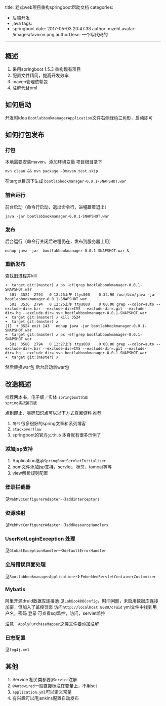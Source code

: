title: 老式web项目重构springboot帮助文档
categories: 
  - 后端开发
  - java
tags:
  - springboot
date: 2017-05-03 20:47:33
author: mzeht
avatar: /images/favicon.png
authorDesc: 一个写代码的
---


## 概述
1. 采用springboot 1.5.3 重构现有项目
2. 配置文件精简，提高开发效率
3. maven管理依赖包
4. 注解代替xml



## 如何启动
开发时idea
`BootlabbookmanagerApplication`文件右侧绿色三角形，启动即可

## 如何打包发布

### 打包
本地需要安装maven，添加环境变量
项目根目录下

```
mvn clean && mvn package -Dmaven.test.skip 
```

在target目录下生成
`bootlabbookmanager-0.0.1-SNAPSHOT.war `


### 前台运行
前台启动（命令行启动，退出命令行，进程跟着退出）

```
java -jar bootlabbookmanager-0.0.1-SNAPSHOT.war
```

### 发布
后台运行（命令行关闭后进程仍在，发布到服务器上用）


```
nohup java -jar  bootlabbookmanager-0.0.1-SNAPSHOT.war &
```

### 重新发布

查找旧进程并kill

```
➜  target git:(master) ✗ ps -ef|grep bootlabbookmanager-0.0.1-SNAPSHOT.war
  501  3524  2794   0 12:25上午 ttys000    0:32.90 /usr/bin/java -jar bootlabbookmanager-0.0.1-SNAPSHOT.war
  501  3536  2794   0 12:25上午 ttys000    0:00.00 grep --color=auto --exclude-dir=.bzr --exclude-dir=CVS --exclude-dir=.git --exclude-dir=.hg --exclude-dir=.svn bootlabbookmanager-0.0.1-SNAPSHOT.war
➜  target git:(master) ✗ kill 3524
➜  target git:(master) ✗ 
[1]  + 3524 exit 143   nohup java -jar bootlabbookmanager-0.0.1-SNAPSHOT.war
➜  target git:(master) ✗ ps -ef|grep bootlabbookmanager-0.0.1-SNAPSHOT.war
  501  3580  2794   0 12:27上午 ttys000    0:00.00 grep --color=auto --exclude-dir=.bzr --exclude-dir=CVS --exclude-dir=.git --exclude-dir=.hg --exclude-dir=.svn bootlabbookmanager-0.0.1-SNAPSHOT.war
➜  target git:(master) ✗ 

```

然后替换war包 后台启动新war包




## 改造概述
推荐两本书，电子版／实体
`springboot实战`  
`spring实战第四版`

点到即止，零碎知识点可以以下方式查阅资料
推荐
1. `简书` 很多很好的spring文章和系列博客
2. `stackoverflow` 
3. springboot的官方`github` 本身就有很多示例了

### 添加jsp支持

1. Application继承`SpringBootServletInitializer`
2. pom文件添加jsp支持，servlet，标签，tomcat等等
3. view解析规则配置

### 登录拦截器

见`WebMvcConfigurerAdapter`--》`addInterceptors`

### 资源映射

见`WebMvcConfigurerAdapter`--》`addResourceHandlers`

### UserNotLoginException 处理
见`GlobalExceptionHandler`--》`defaultErrorHandler`

### 全局错误页面处理
见`BootlabbookmanagerApplication`--》
`EmbeddedServletContainerCustomizer`

### Mybatis
阿里开源druid数据库连接池
见`LabBookDBConfig`，时间问题，未启用数据库连接加密，但加入了监控页面
访问`http://localhost:8080/druid`
yml文件中找到用户名，密码 登录
可查看sql监控，访问，servlet监控

注意：`ApplyPurchaseMapper`之类文件要添加注解

### 日志配置
见`log4j.xml`

## 其他
1. Service 相关类都要`@Service`注解
2. `@Autowired`一般直接标注在变量上，不用set
3. `application.yml`可以定义常量
4. 有兴趣可以用jenkins配置自动发布



